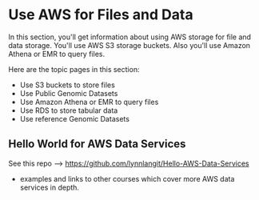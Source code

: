 # Use AWS for Files and Data

In this section, you'll get information about using AWS storage for file and data storage.  You'll use AWS S3 storage buckets.  Also you'll use Amazon Athena or EMR to query files.  

Here are the topic pages in this section:

- Use S3 buckets to store files
- Use Public Genomic Datasets
- Use Amazon Athena or EMR to query files
- Use RDS to store tabular data
- Use reference Genomic Datasets

## Hello World for AWS Data Services

See this repo --> https://github.com/lynnlangit/Hello-AWS-Data-Services 
  - examples and links to other courses which cover more AWS data services in depth.

